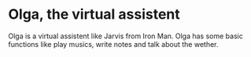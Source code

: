 # Olga, the virtual assistent
 Olga is a virtual assistent like Jarvis from Iron Man.  Olga has some basic functions like play musics, write notes and talk about the wether. 
